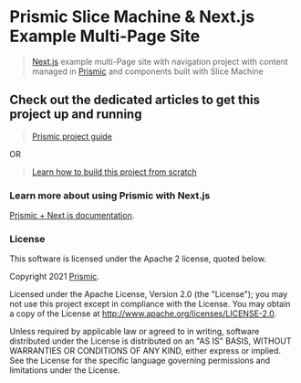 # Prismic Slice Machine & Next.js Example Multi-Page Site
> [Next.js](https://nextjs.org/) example multi-Page site with navigation project with content managed in [Prismic](https://prismic.io) and components built with Slice Machine

## Check out the dedicated articles to get this project up and running
> [Prismic project guide](https://prismic.io/docs/technologies/getting-started-with-slice-machine-nextjs)

OR

> [Learn how to build this project from scratch](https://prismic.io/docs/technologies/tutorial-series-introduction-nextjs)


### Learn more about using Prismic with Next.js

[Prismic + Next.js documentation](https://prismic.io/docs/technologies/home-prismic-and-nextjs).

### License

This software is licensed under the Apache 2 license, quoted below.

Copyright 2021 [Prismic](http://prismic.io/).

Licensed under the Apache License, Version 2.0 (the "License"); you may not use this project except in compliance with the License. You may obtain a copy of the License at http://www.apache.org/licenses/LICENSE-2.0.

Unless required by applicable law or agreed to in writing, software distributed under the License is distributed on an "AS IS" BASIS, WITHOUT WARRANTIES OR CONDITIONS OF ANY KIND, either express or implied. See the License for the specific language governing permissions and limitations under the License.
